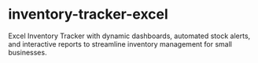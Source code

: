 # inventory-tracker-excel
Excel Inventory Tracker with dynamic dashboards, automated stock alerts, and interactive reports to streamline inventory management for small businesses.
